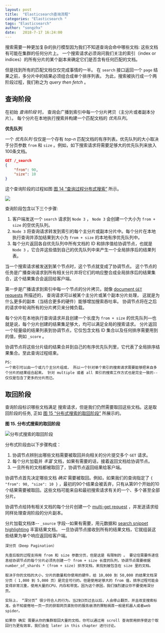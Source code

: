 ```yaml
---
layout: post
title:  "Elasticsearch查询流程"
categories: "Elasticsearch "
tags: "Elasticsearch"
author: "songzhx"
date:   2018-7-17 16:24:00
---
```


搜索需要一种更加复杂的执行模型因为我们不知道查询会命中哪些文档: 这些文档有可能在集群的任何分片上。 一个搜索请求必须询问我们关注的索引（index or indices）的所有分片的某个副本来确定它们是否含有任何匹配的文档。

但是找到所有的匹配文档仅仅完成事情的一半。 在 `search` 接口返回一个 ``page`` 结果之前，多分片中的结果必须组合成单个排序列表。 为此，搜索被执行成一个两阶段过程，我们称之为 *query then fetch* 。

## 查询阶段

在初始 *查询阶段* 时， 查询会广播到索引中每一个分片拷贝（主分片或者副本分片）。 每个分片在本地执行搜索并构建一个匹配文档的 _优先队列_。

**优先队列**

一个 *优先队列* 仅仅是一个存有 *top-n* 匹配文档的有序列表。优先队列的大小取决于分页参数 `from` 和 `size` 。例如，如下搜索请求将需要足够大的优先队列来放入100条文档。

```json
GET /_search
{
    "from": 90,
    "size": 10
}
```

这个查询阶段的过程如图 [图 14 “查询过程分布式搜索”](https://www.elastic.co/guide/cn/elasticsearch/guide/current/_query_phase.html#img-distrib-search) 所示。



![](https://tva1.sinaimg.cn/large/006y8mN6gy1g6fcxudlcvj30ku09dwf6.jpg)

查询阶段包含以下三个步骤:

1. 客户端发送一个 `search` 请求到 `Node 3` ， `Node 3` 会创建一个大小为 `from + size` 的空优先队列。
2. `Node 3` 将查询请求转发到索引的每个主分片或副本分片中。每个分片在本地执行查询并添加结果到大小为 `from + size` 的本地有序优先队列中。
3. 每个分片返回各自优先队列中所有文档的 ID 和排序值给协调节点，也就是 `Node 3` ，它合并这些值到自己的优先队列中来产生一个全局排序后的结果列表。

当一个搜索请求被发送到某个节点时，这个节点就变成了协调节点。 这个节点的任务是广播查询请求到所有相关分片并将它们的响应整合成全局排序后的结果集合，这个结果集合会返回给客户端。

第一步是广播请求到索引中每一个节点的分片拷贝。就像 [document `GET` requests](https://www.elastic.co/guide/cn/elasticsearch/guide/current/distrib-read.html) 所描述的， 查询请求可以被某个主分片或某个副本分片处理， 这就是为什么更多的副本（当结合更多的硬件）能够增加搜索吞吐率。 协调节点将在之后的请求中轮询所有的分片拷贝来分摊负载。

每个分片在本地执行查询请求并且创建一个长度为 `from + size` 的优先队列—也就是说，每个分片创建的结果集足够大，均可以满足全局的搜索请求。 分片返回一个轻量级的结果列表到协调节点，它仅包含文档 ID 集合以及任何排序需要用到的值，例如 `_score` 。

协调节点将这些分片级的结果合并到自己的有序优先队列里，它代表了全局排序结果集合。至此查询过程结束。

```
PS:
一个索引可以由一个或几个主分片组成， 所以一个针对单个索引的搜索请求需要能够把来自多个分片的结果组合起来。 针对 multiple 或者 all 索引的搜索工作方式也是完全一致的--仅仅是包含了更多的分片而已。

```



## 取回阶段

查询阶段标识哪些文档满足 搜索请求，但是我们仍然需要取回这些文档。这是取回阶段的任务, 正如 [图 15 “分布式搜索的取回阶段”](https://www.elastic.co/guide/cn/elasticsearch/guide/current/_fetch_phase.html#img-distrib-fetch) 所展示的。

**图 15. 分布式搜索的取回阶段**

![分布式搜索的取回阶段](https://tva1.sinaimg.cn/large/006y8mN6gy1g6fcxverb2j30ku09dt9e.jpg)

 

分布式阶段由以下步骤构成：

1. 协调节点辨别出哪些文档需要被取回并向相关的分片提交多个 `GET` 请求。
2. 每个分片加载并 *丰富* 文档，如果有需要的话，接着返回文档给协调节点。
3. 一旦所有的文档都被取回了，协调节点返回结果给客户端。

协调节点首先决定哪些文档 *确实* 需要被取回。例如，如果我们的查询指定了 `{ "from": 90, "size": 10 }` ，最初的90个结果会被丢弃，只有从第91个开始的10个结果需要被取回。这些文档可能来自和最初搜索请求有关的一个、多个甚至全部分片。

协调节点给持有相关文档的每个分片创建一个 [multi-get request](https://www.elastic.co/guide/cn/elasticsearch/guide/current/distrib-multi-doc.html) ，并发送请求给同样处理查询阶段的分片副本。

分片加载文档体-- `_source` 字段--如果有需要，用元数据和 [search snippet highlighting](https://www.elastic.co/guide/cn/elasticsearch/guide/current/highlighting-intro.html) 丰富结果文档。 一旦协调节点接收到所有的结果文档，它就组装这些结果为单个响应返回给客户端。

```
深分页（Deep Pagination）

先查后取的过程支持用 from 和 size 参数分页，但是这是 有限制的 。 要记住需要传递信息给协调节点的每个分片必须先创建一个 from + size 长度的队列，协调节点需要根据 number_of_shards * (from + size) 排序文档，来找到被包含在 size 里的文档。

取决于你的文档的大小，分片的数量和你使用的硬件，给 10,000 到 50,000 的结果文档深分页（ 1,000 到 5,000 页）是完全可行的。但是使用足够大的 from 值，排序过程可能会变得非常沉重，使用大量的CPU、内存和带宽。因为这个原因，我们强烈建议你不要使用深分页。

实际上， “深分页” 很少符合人的行为。当2到3页过去以后，人会停止翻页，并且改变搜索标准。会不知疲倦地一页一页的获取网页直到你的服务崩溃的罪魁祸首一般是机器人或者web spider。

如果你 确实 需要从你的集群取回大量的文档，你可以通过用 scroll 查询禁用排序使这个取回行为更有效率，我们会在 later in this chapter 进行讨论。

```



